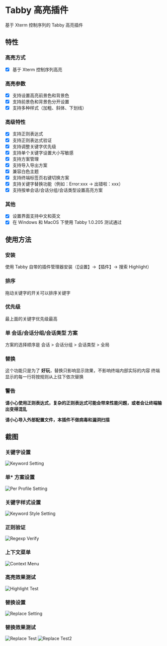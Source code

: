 # Tabby 高亮插件

基于 Xterm 控制序列的 Tabby 高亮插件

## 特性

### 高亮方式

- [x] 基于 Xterm 控制序列高亮

### 高亮参数

- [x] 支持设置高亮前景色和背景色
- [x] 支持前景色和背景色分开设置
- [x] 支持多种样式（加粗、斜体、下划线）

### 高级特性

- [x] 支持正则表达式
- [x] 支持正则表达式验证
- [x] 支持调整关键字优先级
- [x] 支持单个关键字设置大小写敏感
- [x] 支持方案管理
- [x] 支持导入导出方案
- [x] 兼容白色主题
- [x] 支持终端标签页右键切换方案
- [x] 支持关键字替换功能（例如：Error:xxx -> 出错啦：xxx）
- [x] 支持按单会话/会话分组/会话类型设置高亮方案

### 其他

- [x] 设置界面支持中文和英文
- [x] 在 Windows 和 MacOS 下使用 Tabby 1.0.205 测试通过

## 使用方法

### 安装

使用 Tabby 自带的插件管理器安装（【设置】→【插件】→ 搜索 Highlight）

### 排序

拖动关键字的开关可以排序关键字

### 优先级

最上面的关键字优先级最高

### 单 会话/会话分组/会话类型 方案

方案的选择顺序是 会话 > 会话分组 > 会话类型 > 全局

### 替换

这个功能只是为了 **好玩**，替换只影响显示效果，不影响终端内部实际的内容
终端显示的每一行将按规则从上往下依次替换

### **警告**

**请小心使用正则表达式，复杂的正则表达式可能会带来性能问题，或者会让终端输出变得混乱**

**请小心导入外部配置文件，本插件不做病毒和漏洞扫描**

## 截图

### 关键字设置

![Keyword Setting](screenshots/setting_keyword.png)

### 单\* 方案设置

![Per Profile Setting](screenshots/setting_per.png)

### 关键字样式设置

![Keyword Style Setting](screenshots/setting_style.png)

### 正则验证

![Regexp Verify](screenshots/setting_verify.png)

### 上下文菜单

![Context Menu](screenshots/terminal_context_menu.png)

### 高亮效果测试

![Highlight Test](screenshots/terminal_test.png)

### 替换设置

![Replace Setting](screenshots/setting_replace.png)

### 替换效果测试

![Replace Test](screenshots/terminal_test_replace.png)
![Replace Test2](screenshots/terminal_test_replace2.png)
